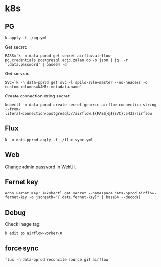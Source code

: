 # k8s

## PG

```
k apply -f ./pg.yml
```

Get secret:
```
PASS=`k -n data-pprod get secret airflow.airflow--pg.credentials.postgresql.acid.zalan.do -o json | jq  -r '.data.password' | base64 -d`
```

Get service:
```
SVC=`k -n data-pprod get svc -l spilo-role=master --no-headers -o custom-columns=NAME:.metadata.name`
```

Create connection string secret:
```
kubectl -n data-pprod create secret generic airflow-connection-string  --from-literal=connection=postgresql://airflow:${PASS}@${SVC}:5432/airflow
```

## Flux

```
k -n data-pprod apply -f ./flux-sync.yml
```

## Web

Change admin password in WebUI.

## Fernet key

```
echo Fernet Key: $(kubectl get secret --namespace data-pprod airflow-fernet-key -o jsonpath="{.data.fernet-key}" | base64 --decode)
```

## Debug

Check image tag:
```
k edit po airflow-worker-0
```

## force sync

```
flux -n data-pprod reconcile source git airflow
```
